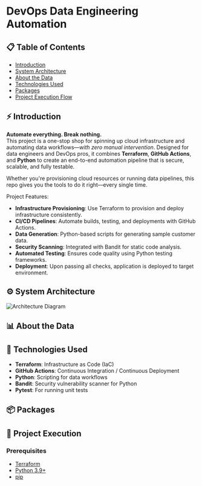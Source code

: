 # DevOps Data Engineering Automation

## 📋 Table of Contents
- [Introduction]()
- [System Architecture]()
- [About the Data]()
- [Technologies Used]()
- [Packages]()
- [Project Execution Flow]()


## ⚡ Introduction

**Automate everything. Break nothing.**  
This project is a one-stop shop for spinning up cloud infrastructure and automating data workflows—*with zero manual intervention*. Designed for data engineers and DevOps pros, it combines **Terraform**, **GitHub Actions**, and **Python** to create an end-to-end automation pipeline that is secure, scalable, and fully testable.

Whether you're provisioning cloud resources or running data pipelines, this repo gives you the tools to do it right—every single time.

Project Features:

- **Infrastructure Provisioning**: Use Terraform to provision and deploy infrastructure consistently.
- **CI/CD Pipelines**: Automate builds, testing, and deployments with GitHub Actions.
- **Data Generation**: Python-based scripts for generating sample customer data.
- **Security Scanning**: Integrated with Bandit for static code analysis.
- **Automated Testing**: Ensures code quality using Python testing frameworks.
- **Deployment**: Upon passing all checks, application is deployed to target environment.


## ⚙️ System Architecture
![Architecture Diagram]()

## 📊 About the Data

## 🧩 Technologies Used

- **Terraform**: Infrastructure as Code (IaC)
- **GitHub Actions**: Continuous Integration / Continuous Deployment
- **Python**: Scripting for data workflows
- **Bandit**: Security vulnerability scanner for Python
- **Pytest**: For running unit tests


## 📦 Packages

## 🔄 Project Execution

### Prerequisites

- [Terraform](https://www.terraform.io/downloads.html)
- [Python 3.9+](https://www.python.org/downloads/)
- [pip](https://pip.pypa.io/en/stable/installation/)





